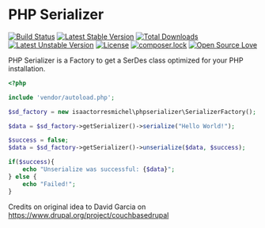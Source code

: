 # PHP Serializer
[![Build Status](https://travis-ci.org/isaactorresmichel/phpserializer.svg?branch=master)](https://travis-ci.org/isaactorresmichel/phpserializer)
[![Latest Stable Version](https://poser.pugx.org/isaactorresmichel/phpserializer/v/stable)](https://packagist.org/packages/isaactorresmichel/phpserializer)
[![Total Downloads](https://poser.pugx.org/isaactorresmichel/phpserializer/downloads)](https://packagist.org/packages/isaactorresmichel/phpserializer)
[![Latest Unstable Version](https://poser.pugx.org/isaactorresmichel/phpserializer/v/unstable)](https://packagist.org/packages/isaactorresmichel/phpserializer)
[![License](https://poser.pugx.org/isaactorresmichel/phpserializer/license)](https://packagist.org/packages/isaactorresmichel/phpserializer)
[![composer.lock](https://poser.pugx.org/isaactorresmichel/phpserializer/composerlock)](https://packagist.org/packages/isaactorresmichel/phpserializer)
[![Open Source Love](https://badges.frapsoft.com/os/v1/open-source.svg?v=103)](https://github.com/ellerbrock/open-source-badges/)

PHP Serializer is a Factory to get a SerDes class optimized for your PHP installation.

```php
<?php

include 'vendor/autoload.php';

$sd_factory = new isaactorresmichel\phpserializer\SerializerFactory();

$data = $sd_factory->getSerializer()->serialize("Hello World!");

$success = false;
$data = $sd_factory->getSerializer()->unserialize($data, $success);

if($success){
    echo "Unserialize was successful: {$data}";
} else {
    echo "Failed!";
}
```

Credits on original idea to David Garcia on https://www.drupal.org/project/couchbasedrupal